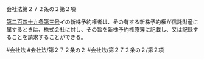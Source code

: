 会社法第２７２条の２第２項

[第二百四十九条](会社法＿＿＿＿第２４９条)[第三号](会社法＿＿＿＿第２７２条の２第２項第３号)イの新株予約権者は、その有する新株予約権が信託財産に属するときは、株式会社に対し、その旨を新株予約権原簿に記載し、又は記録することを請求することができる。

#会社法
#会社法/第２７２条の２
#会社法/第２７２条の２/第２項
